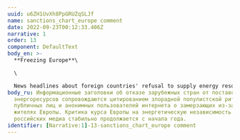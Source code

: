 ```yaml
---
uuid: u6ZH1UvXh8PpGRUZqSLJf
name: sanctions_chart_europe comment
date: 2022-09-23T00:12:33.406Z
narrative: 1
order: 13
component: DefaultText
body_en: >-
  **Freezing Europe**\

  \

  News headlines about foreign countries' refusal to supply energy resources are accompanied by quotations of gloating populist rhetoric from public figures and anonymous Internet users about Europeans freezing to death because of sanctions. Criticism of Europe's course toward energy independence in the Russian media has continued steadily since the beginning of the year.
body_ru: Информационные заголовки об отказе зарубежных стран от поставок
  энергоресурсов сопровождаются цитированием злорадной популистской риторики
  публичных лиц и анонимных пользователей интернета о замерзающих из-за санкций
  жителях Европы. Критика курса Европы на энергетическую независимость в
  российских медиа стабильно продолжается с начала года.
identifier: [Narrative:1]-13-sanctions_chart_europe comment
---
```

